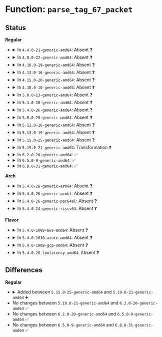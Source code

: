 # Function: <code>parse_tag_67_packet</code>

## Status
<b>Regular</b>
<ul>
<li>
<details>
<summary>In <code>4.4.0-21-generic-amd64</code>: Absent ❓</summary>

```json
{
  "name": "parse_tag_67_packet",
  "collision_type": "Unique Static",
  "inline_type": "Full",
  "funcs": [
    {
      "addr": 18446744071582033212,
      "name": "parse_tag_67_packet",
      "external": false,
      "loc": "fs/ecryptfs/keystore.c:359",
      "file": "fs/ecryptfs/keystore.c",
      "inline": "not declared, inlined",
      "caller_inline": [
        "fs/ecryptfs/keystore.c:ecryptfs_generate_key_packet_set"
      ],
      "caller_func": []
    }
  ],
  "symbols": []
}
```
</details>
</li>
<li>
<details>
<summary>In <code>4.8.0-22-generic-amd64</code>: Absent ❓</summary>

```json
{
  "name": "parse_tag_67_packet",
  "collision_type": "Unique Static",
  "inline_type": "Full",
  "funcs": [
    {
      "addr": 18446744071582246821,
      "name": "parse_tag_67_packet",
      "external": false,
      "loc": "fs/ecryptfs/keystore.c:360",
      "file": "fs/ecryptfs/keystore.c",
      "inline": "not declared, inlined",
      "caller_inline": [
        "fs/ecryptfs/keystore.c:ecryptfs_generate_key_packet_set"
      ],
      "caller_func": []
    }
  ],
  "symbols": []
}
```
</details>
</li>
<li>
<details>
<summary>In <code>4.10.0-19-generic-amd64</code>: Absent ❓</summary>

```json
{
  "name": "parse_tag_67_packet",
  "collision_type": "Unique Static",
  "inline_type": "Full",
  "funcs": [
    {
      "addr": 18446744071582336309,
      "name": "parse_tag_67_packet",
      "external": false,
      "loc": "fs/ecryptfs/keystore.c:360",
      "file": "fs/ecryptfs/keystore.c",
      "inline": "not declared, inlined",
      "caller_inline": [
        "fs/ecryptfs/keystore.c:ecryptfs_generate_key_packet_set"
      ],
      "caller_func": []
    }
  ],
  "symbols": []
}
```
</details>
</li>
<li>
<details>
<summary>In <code>4.13.0-16-generic-amd64</code>: Absent ❓</summary>

```json
{
  "name": "parse_tag_67_packet",
  "collision_type": "Unique Static",
  "inline_type": "Full",
  "funcs": [
    {
      "addr": 18446744071582421553,
      "name": "parse_tag_67_packet",
      "external": false,
      "loc": "fs/ecryptfs/keystore.c:360",
      "file": "fs/ecryptfs/keystore.c",
      "inline": "not declared, inlined",
      "caller_inline": [
        "fs/ecryptfs/keystore.c:ecryptfs_generate_key_packet_set"
      ],
      "caller_func": []
    }
  ],
  "symbols": []
}
```
</details>
</li>
<li>
<details>
<summary>In <code>4.15.0-20-generic-amd64</code>: Absent ❓</summary>

```json
{
  "name": "parse_tag_67_packet",
  "collision_type": "Unique Static",
  "inline_type": "Full",
  "funcs": [
    {
      "addr": 18446744071582572065,
      "name": "parse_tag_67_packet",
      "external": false,
      "loc": "fs/ecryptfs/keystore.c:360",
      "file": "fs/ecryptfs/keystore.c",
      "inline": "not declared, inlined",
      "caller_inline": [
        "fs/ecryptfs/keystore.c:ecryptfs_generate_key_packet_set"
      ],
      "caller_func": []
    }
  ],
  "symbols": []
}
```
</details>
</li>
<li>
<details>
<summary>In <code>4.18.0-10-generic-amd64</code>: Absent ❓</summary>

```json
{
  "name": "parse_tag_67_packet",
  "collision_type": "Unique Static",
  "inline_type": "Full",
  "funcs": [
    {
      "addr": 18446744071582762463,
      "name": "parse_tag_67_packet",
      "external": false,
      "loc": "fs/ecryptfs/keystore.c:360",
      "file": "fs/ecryptfs/keystore.c",
      "inline": "not declared, inlined",
      "caller_inline": [
        "fs/ecryptfs/keystore.c:ecryptfs_generate_key_packet_set"
      ],
      "caller_func": []
    }
  ],
  "symbols": []
}
```
</details>
</li>
<li>
<details>
<summary>In <code>5.0.0-13-generic-amd64</code>: Absent ❓</summary>

```json
{
  "name": "parse_tag_67_packet",
  "collision_type": "Unique Static",
  "inline_type": "Full",
  "funcs": [
    {
      "addr": 18446744071582866511,
      "name": "parse_tag_67_packet",
      "external": false,
      "loc": "fs/ecryptfs/keystore.c:360",
      "file": "fs/ecryptfs/keystore.c",
      "inline": "not declared, inlined",
      "caller_inline": [
        "fs/ecryptfs/keystore.c:ecryptfs_generate_key_packet_set"
      ],
      "caller_func": []
    }
  ],
  "symbols": []
}
```
</details>
</li>
<li>
<details>
<summary>In <code>5.3.0-18-generic-amd64</code>: Absent ❓</summary>

```json
{
  "name": "parse_tag_67_packet",
  "collision_type": "Unique Static",
  "inline_type": "Full",
  "funcs": [
    {
      "addr": 18446744071583040654,
      "name": "parse_tag_67_packet",
      "external": false,
      "loc": "fs/ecryptfs/keystore.c:346",
      "file": "fs/ecryptfs/keystore.c",
      "inline": "not declared, inlined",
      "caller_inline": [
        "fs/ecryptfs/keystore.c:ecryptfs_generate_key_packet_set"
      ],
      "caller_func": []
    }
  ],
  "symbols": []
}
```
</details>
</li>
<li>
<details>
<summary>In <code>5.4.0-26-generic-amd64</code>: Absent ❓</summary>

```json
{
  "name": "parse_tag_67_packet",
  "collision_type": "Unique Static",
  "inline_type": "Full",
  "funcs": [
    {
      "addr": 18446744071583146878,
      "name": "parse_tag_67_packet",
      "external": false,
      "loc": "fs/ecryptfs/keystore.c:346",
      "file": "fs/ecryptfs/keystore.c",
      "inline": "not declared, inlined",
      "caller_inline": [
        "fs/ecryptfs/keystore.c:ecryptfs_generate_key_packet_set"
      ],
      "caller_func": []
    }
  ],
  "symbols": []
}
```
</details>
</li>
<li>
<details>
<summary>In <code>5.8.0-25-generic-amd64</code>: Absent ❓</summary>

```json
{
  "name": "parse_tag_67_packet",
  "collision_type": "Unique Static",
  "inline_type": "Full",
  "funcs": [
    {
      "addr": 18446744071583463760,
      "name": "parse_tag_67_packet",
      "external": false,
      "loc": "fs/ecryptfs/keystore.c:346",
      "file": "fs/ecryptfs/keystore.c",
      "inline": "not declared, inlined",
      "caller_inline": [
        "fs/ecryptfs/keystore.c:pki_encrypt_session_key"
      ],
      "caller_func": []
    }
  ],
  "symbols": []
}
```
</details>
</li>
<li>
<details>
<summary>In <code>5.11.0-16-generic-amd64</code>: Absent ❓</summary>

```json
{
  "name": "parse_tag_67_packet",
  "collision_type": "Unique Static",
  "inline_type": "Full",
  "funcs": [
    {
      "addr": 18446744071583575520,
      "name": "parse_tag_67_packet",
      "external": false,
      "loc": "fs/ecryptfs/keystore.c:346",
      "file": "fs/ecryptfs/keystore.c",
      "inline": "not declared, inlined",
      "caller_inline": [
        "fs/ecryptfs/keystore.c:pki_encrypt_session_key"
      ],
      "caller_func": []
    }
  ],
  "symbols": []
}
```
</details>
</li>
<li>
<details>
<summary>In <code>5.13.0-19-generic-amd64</code>: Absent ❓</summary>

```json
{
  "name": "parse_tag_67_packet",
  "collision_type": "Unique Static",
  "inline_type": "Full",
  "funcs": [
    {
      "addr": 18446744071583598806,
      "name": "parse_tag_67_packet",
      "external": false,
      "loc": "fs/ecryptfs/keystore.c:346",
      "file": "fs/ecryptfs/keystore.c",
      "inline": "not declared, inlined",
      "caller_inline": [
        "fs/ecryptfs/keystore.c:write_tag_1_packet"
      ],
      "caller_func": []
    }
  ],
  "symbols": []
}
```
</details>
</li>
<li>
<details>
<summary>In <code>5.15.0-25-generic-amd64</code>: Absent ❓</summary>

```json
{
  "name": "parse_tag_67_packet",
  "collision_type": "Unique Static",
  "inline_type": "Full",
  "funcs": [
    {
      "addr": 18446744071583957210,
      "name": "parse_tag_67_packet",
      "external": false,
      "loc": "fs/ecryptfs/keystore.c:346",
      "file": "fs/ecryptfs/keystore.c",
      "inline": "not declared, inlined",
      "caller_inline": [
        "fs/ecryptfs/keystore.c:write_tag_1_packet"
      ],
      "caller_func": []
    }
  ],
  "symbols": []
}
```
</details>
</li>
<li>
<details>
<summary>In <code>5.19.0-21-generic-amd64</code>: Transformation ❓</summary>

```c
int parse_tag_67_packet(struct ecryptfs_key_record * key_rec, struct ecryptfs_message * msg)
```

```json
{
  "name": "parse_tag_67_packet",
  "collision_type": "Unique Static",
  "inline_type": "No",
  "funcs": [
    {
      "addr": 0,
      "name": "parse_tag_67_packet",
      "external": false,
      "loc": "fs/ecryptfs/keystore.c:346",
      "file": "fs/ecryptfs/keystore.c",
      "inline": "seen, unknown",
      "caller_inline": [],
      "caller_func": [
        "fs/ecryptfs/keystore.c:write_tag_1_packet"
      ]
    }
  ],
  "symbols": [
    {
      "addr": 18446744071584537520,
      "name": "parse_tag_67_packet",
      "section": ".text",
      "bind": "STB_LOCAL",
      "size": 236
    },
    {
      "addr": 18446744071594067649,
      "name": "parse_tag_67_packet.cold",
      "section": ".text",
      "bind": "STB_LOCAL",
      "size": 133
    }
  ]
}
```
</details>
</li>
<li>
<details>
<summary>In <code>6.2.0-20-generic-amd64</code>: ✅</summary>

```c
int parse_tag_67_packet(struct ecryptfs_key_record * key_rec, struct ecryptfs_message * msg)
```

```json
{
  "name": "parse_tag_67_packet",
  "collision_type": "Unique Static",
  "inline_type": "No",
  "funcs": [
    {
      "addr": 18446744071585211040,
      "name": "parse_tag_67_packet",
      "external": false,
      "loc": "fs/ecryptfs/keystore.c:346",
      "file": "fs/ecryptfs/keystore.c",
      "inline": "seen, unknown",
      "caller_inline": [],
      "caller_func": [
        "fs/ecryptfs/keystore.c:write_tag_1_packet"
      ]
    }
  ],
  "symbols": [
    {
      "addr": 18446744071585211040,
      "name": "parse_tag_67_packet",
      "section": ".text",
      "bind": "STB_LOCAL",
      "size": 370
    }
  ]
}
```
</details>
</li>
<li>
<details>
<summary>In <code>6.5.0-9-generic-amd64</code>: ✅</summary>

```c
int parse_tag_67_packet(struct ecryptfs_key_record * key_rec, struct ecryptfs_message * msg)
```

```json
{
  "name": "parse_tag_67_packet",
  "collision_type": "Unique Static",
  "inline_type": "No",
  "funcs": [
    {
      "addr": 18446744071585440336,
      "name": "parse_tag_67_packet",
      "external": false,
      "loc": "fs/ecryptfs/keystore.c:346",
      "file": "fs/ecryptfs/keystore.c",
      "inline": "seen, unknown",
      "caller_inline": [],
      "caller_func": [
        "fs/ecryptfs/keystore.c:write_tag_1_packet"
      ]
    }
  ],
  "symbols": [
    {
      "addr": 18446744071585440336,
      "name": "parse_tag_67_packet",
      "section": ".text",
      "bind": "STB_LOCAL",
      "size": 370
    }
  ]
}
```
</details>
</li>
<li>
<details>
<summary>In <code>6.8.0-31-generic-amd64</code>: ✅</summary>

```c
int parse_tag_67_packet(struct ecryptfs_key_record * key_rec, struct ecryptfs_message * msg)
```

```json
{
  "name": "parse_tag_67_packet",
  "collision_type": "Unique Static",
  "inline_type": "No",
  "funcs": [
    {
      "addr": 18446744071585675040,
      "name": "parse_tag_67_packet",
      "external": false,
      "loc": "fs/ecryptfs/keystore.c:346",
      "file": "fs/ecryptfs/keystore.c",
      "inline": "seen, unknown",
      "caller_inline": [],
      "caller_func": [
        "fs/ecryptfs/keystore.c:write_tag_1_packet"
      ]
    }
  ],
  "symbols": [
    {
      "addr": 18446744071585675040,
      "name": "parse_tag_67_packet",
      "section": ".text",
      "bind": "STB_LOCAL",
      "size": 370
    }
  ]
}
```
</details>
</li>
</ul>
<b>Arch</b>
<ul>
<li>
<details>
<summary>In <code>5.4.0-26-generic-arm64</code>: Absent ❓</summary>

```json
{
  "name": "parse_tag_67_packet",
  "collision_type": "Unique Static",
  "inline_type": "Full",
  "funcs": [
    {
      "addr": 18446603336494858208,
      "name": "parse_tag_67_packet",
      "external": false,
      "loc": "fs/ecryptfs/keystore.c:346",
      "file": "fs/ecryptfs/keystore.c",
      "inline": "not declared, inlined",
      "caller_inline": [
        "fs/ecryptfs/keystore.c:ecryptfs_generate_key_packet_set"
      ],
      "caller_func": []
    }
  ],
  "symbols": []
}
```
</details>
</li>
<li>
<details>
<summary>In <code>5.4.0-26-generic-armhf</code>: Absent ❓</summary>

```json
{
  "name": "parse_tag_67_packet",
  "collision_type": "Unique Static",
  "inline_type": "Full",
  "funcs": [
    {
      "addr": 3228276388,
      "name": "parse_tag_67_packet",
      "external": false,
      "loc": "fs/ecryptfs/keystore.c:346",
      "file": "fs/ecryptfs/keystore.c",
      "inline": "not declared, inlined",
      "caller_inline": [
        "fs/ecryptfs/keystore.c:ecryptfs_generate_key_packet_set"
      ],
      "caller_func": []
    }
  ],
  "symbols": []
}
```
</details>
</li>
<li>
<details>
<summary>In <code>5.4.0-26-generic-ppc64el</code>: Absent ❓</summary>

```json
{
  "name": "parse_tag_67_packet",
  "collision_type": "Unique Static",
  "inline_type": "Full",
  "funcs": [
    {
      "addr": 13835058055288712420,
      "name": "parse_tag_67_packet",
      "external": false,
      "loc": "fs/ecryptfs/keystore.c:346",
      "file": "fs/ecryptfs/keystore.c",
      "inline": "not declared, inlined",
      "caller_inline": [
        "fs/ecryptfs/keystore.c:ecryptfs_generate_key_packet_set"
      ],
      "caller_func": []
    }
  ],
  "symbols": []
}
```
</details>
</li>
<li>
<details>
<summary>In <code>5.4.0-24-generic-riscv64</code>: Absent ❓</summary>

```json
{
  "name": "parse_tag_67_packet",
  "collision_type": "Unique Static",
  "inline_type": "Full",
  "funcs": [
    {
      "addr": 18446743936274179644,
      "name": "parse_tag_67_packet",
      "external": false,
      "loc": "fs/ecryptfs/keystore.c:346",
      "file": "fs/ecryptfs/keystore.c",
      "inline": "not declared, inlined",
      "caller_inline": [
        "fs/ecryptfs/keystore.c:ecryptfs_generate_key_packet_set"
      ],
      "caller_func": []
    }
  ],
  "symbols": []
}
```
</details>
</li>
</ul>
<b>Flavor</b>
<ul>
<li>
<details>
<summary>In <code>5.4.0-1009-aws-amd64</code>: Absent ❓</summary>

```json
{
  "name": "parse_tag_67_packet",
  "collision_type": "Unique Static",
  "inline_type": "Full",
  "funcs": [
    {
      "addr": 18446744071583115614,
      "name": "parse_tag_67_packet",
      "external": false,
      "loc": "fs/ecryptfs/keystore.c:346",
      "file": "fs/ecryptfs/keystore.c",
      "inline": "not declared, inlined",
      "caller_inline": [
        "fs/ecryptfs/keystore.c:ecryptfs_generate_key_packet_set"
      ],
      "caller_func": []
    }
  ],
  "symbols": []
}
```
</details>
</li>
<li>
<details>
<summary>In <code>5.4.0-1010-azure-amd64</code>: Absent ❓</summary>

```json
{
  "name": "parse_tag_67_packet",
  "collision_type": "Unique Static",
  "inline_type": "Full",
  "funcs": [
    {
      "addr": 18446744071583052766,
      "name": "parse_tag_67_packet",
      "external": false,
      "loc": "fs/ecryptfs/keystore.c:346",
      "file": "fs/ecryptfs/keystore.c",
      "inline": "not declared, inlined",
      "caller_inline": [
        "fs/ecryptfs/keystore.c:ecryptfs_generate_key_packet_set"
      ],
      "caller_func": []
    }
  ],
  "symbols": []
}
```
</details>
</li>
<li>
<details>
<summary>In <code>5.4.0-1009-gcp-amd64</code>: Absent ❓</summary>

```json
{
  "name": "parse_tag_67_packet",
  "collision_type": "Unique Static",
  "inline_type": "Full",
  "funcs": [
    {
      "addr": 18446744071583104222,
      "name": "parse_tag_67_packet",
      "external": false,
      "loc": "fs/ecryptfs/keystore.c:346",
      "file": "fs/ecryptfs/keystore.c",
      "inline": "not declared, inlined",
      "caller_inline": [
        "fs/ecryptfs/keystore.c:ecryptfs_generate_key_packet_set"
      ],
      "caller_func": []
    }
  ],
  "symbols": []
}
```
</details>
</li>
<li>
<details>
<summary>In <code>5.4.0-26-lowlatency-amd64</code>: Absent ❓</summary>

```json
{
  "name": "parse_tag_67_packet",
  "collision_type": "Unique Static",
  "inline_type": "Full",
  "funcs": [
    {
      "addr": 18446744071583193422,
      "name": "parse_tag_67_packet",
      "external": false,
      "loc": "fs/ecryptfs/keystore.c:346",
      "file": "fs/ecryptfs/keystore.c",
      "inline": "not declared, inlined",
      "caller_inline": [
        "fs/ecryptfs/keystore.c:ecryptfs_generate_key_packet_set"
      ],
      "caller_func": []
    }
  ],
  "symbols": []
}
```
</details>
</li>
</ul>

## Differences
<b>Regular</b>
<ul>
<li>
<details>
<summary>Added between <code>5.15.0-25-generic-amd64</code> and <code>5.19.0-21-generic-amd64</code> ➕</summary>

```c
int parse_tag_67_packet(struct ecryptfs_key_record * key_rec, struct ecryptfs_message * msg)
```
</details>
</li>
<li>
No changes between <code>5.19.0-21-generic-amd64</code> and <code>6.2.0-20-generic-amd64</code> ✅
</li>
<li>
No changes between <code>6.2.0-20-generic-amd64</code> and <code>6.5.0-9-generic-amd64</code> ✅
</li>
<li>
No changes between <code>6.5.0-9-generic-amd64</code> and <code>6.8.0-31-generic-amd64</code> ✅
</li>
</ul>
